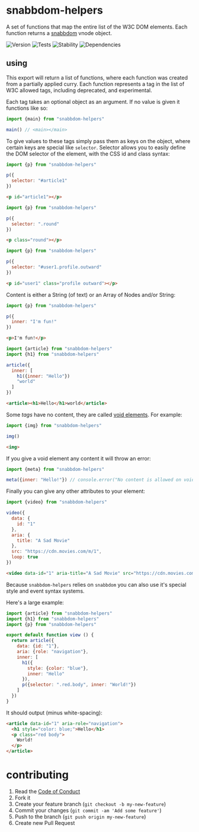 # snabbdom-helpers

A set of functions that map the entire list of the W3C DOM elements. Each function returns a [snabbdom]() vnode object.

![Version][BADGE_VERSION]
![Tests][BADGE_TRAVIS]
![Stability][BADGE_STABILITY]
![Dependencies][BADGE_DEPENDENCY]


## using

This export will return a list of functions, where each function was created from a partially applied curry. Each function represents a tag in the list of W3C allowed tags, including deprecated, and experimental.

Each tag takes an optional object as an argument. If no value is given it functions like so:

``` javascript
import {main} from "snabbdom-helpers"

main() // <main></main>
```

To give values to these tags simply pass them as keys on the object, where certain keys are special like `selector`. Selector allows you to easily define the DOM selector of the element, with the CSS id and class syntax:

``` javascript
import {p} from "snabbdom-helpers"

p({
  selector: "#article1"
})
```

``` html
<p id="article1"></p>
```

``` javascript
import {p} from "snabbdom-helpers"

p({
  selector: ".round"
})
```

``` html
<p class="round"></p>
```

``` javascript
import {p} from "snabbdom-helpers"

p({
  selector: "#user1.profile.outward"
})
```

``` html
<p id="user1" class="profile outward"></p>
```

Content is either a String (of text) or an Array of Nodes and/or String:

``` javascript
import {p} from "snabbdom-helpers"

p({
  inner: "I'm fun!"
})
```

``` html
<p>I'm fun!</p>
```

``` javascript
import {article} from "snabbdom-helpers"
import {h1} from "snabbdom-helpers"

article({
  inner: [
    h1({inner: "Hello"})
    "world"
  ]
})
```

``` html
<article><h1>Hello</h1>world</article>
```

Some *tags* have no content, they are called [void elements](https://www.w3.org/TR/html-markup/syntax.html#syntax-elements). For example:

``` javascript
import {img} from "snabbdom-helpers"

img()
```

``` html
<img>
```

If you give a void element any content it will throw an error:

``` javascript
import {meta} from "snabbdom-helpers"

meta({inner: "Hello!"}) // console.error("No content is allowed on void element like <meta>")
```

Finally you can give any other attributes to your element:

``` javascript
import {video} from "snabbdom-helpers"

video({
  data: {
    id: "1"
  },
  aria: {
    title: "A Sad Movie"
  },
  src: "https://cdn.movies.com/m/1",
  loop: true
})
```

``` html
<video data-id="1" aria-title="A Sad Movie" src="https://cdn.movies.com/m/1" loop></video>
```

Because `snabbdom-helpers` relies on `snabbdom` you can also use it's special style and event syntax systems.

Here's a large example:

``` javascript
import {article} from "snabbdom-helpers"
import {h1} from "snabbdom-helpers"
import {p} from "snabbdom-helpers"

export default function view () {
  return article({
    data: {id: "1"},
    aria: {role: "navigation"},
    inner: [
      h1({
        style: {color: "blue"},
        inner: "Hello"
      }),
      p({selector: ".red.body", inner: "World!"})
    ]
  })
}
```

It should output (minus white-spacing):

``` html
<article data-id="1" aria-role="navigation">
  <h1 style="color: blue;">Hello</h1>
  <p class="red body">
    World!
  </p>
</article>
```


# contributing

  1. Read the [Code of Conduct](/CONDUCT.md)
  2. Fork it
  3. Create your feature branch (`git checkout -b my-new-feature`)
  4. Commit your changes (`git commit -am 'Add some feature'`)
  5. Push to the branch (`git push origin my-new-feature`)
  6. Create new Pull Request


[BADGE_TRAVIS]: https://img.shields.io/travis/krainboltgreene/hsdk.js.svg?maxAge=2592000&style=flat-square
[BADGE_VERSION]: https://img.shields.io/npm/v/hsdk.svg?maxAge=2592000&style=flat-square
[BADGE_STABILITY]: https://img.shields.io/badge/stability-strong-green.svg?maxAge=2592000&style=flat-square
[BADGE_DEPENDENCY]: https://img.shields.io/david/krainboltgreene/hsdk.js.svg?maxAge=2592000&style=flat-square
